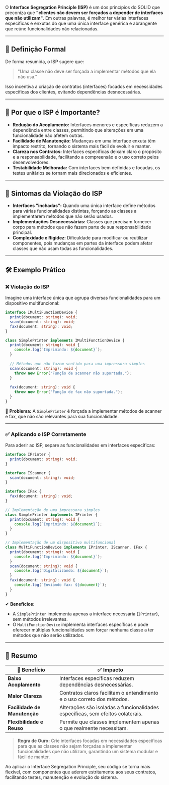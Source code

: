 
O **Interface Segregation Principle (ISP)** é um dos princípios do SOLID que preconiza que **"clientes não devem ser forçados a depender de interfaces que não utilizam"**. Em outras palavras, é melhor ter várias interfaces específicas e enxutas do que uma única interface genérica e abrangente que reúne funcionalidades não relacionadas.

---

## 📌 **Definição Formal**

De forma resumida, o ISP sugere que:

> "Uma classe não deve ser forçada a implementar métodos que ela não usa."

Isso incentiva a criação de contratos (interfaces) focados em necessidades específicas dos clientes, evitando dependências desnecessárias.

---

## 🎯 **Por que o ISP é Importante?**

- **Redução do Acoplamento:** Interfaces menores e específicas reduzem a dependência entre classes, permitindo que alterações em uma funcionalidade não afetem outras.
- **Facilidade de Manutenção:** Mudanças em uma interface enxuta têm impacto restrito, tornando o sistema mais fácil de evoluir e manter.
- **Clareza nos Contratos:** Interfaces específicas deixam claro o propósito e a responsabilidade, facilitando a compreensão e o uso correto pelos desenvolvedores.
- **Testabilidade Melhorada:** Com interfaces bem definidas e focadas, os testes unitários se tornam mais direcionados e eficientes.

---

## 🚨 **Sintomas da Violação do ISP**

- **Interfaces "inchadas":** Quando uma única interface define métodos para várias funcionalidades distintas, forçando as classes a implementarem métodos que não serão usados.
- **Implementações Desnecessárias:** Classes que precisam fornecer corpo para métodos que não fazem parte de sua responsabilidade principal.
- **Complexidade e Rigidez:** Dificuldade para modificar ou reutilizar componentes, pois mudanças em partes da interface podem afetar classes que não usam todas as funcionalidades.

---

## 🛠 **Exemplo Prático**

### ❌ **Violação do ISP**

Imagine uma interface única que agrupa diversas funcionalidades para um dispositivo multifuncional:

```ts
interface IMultiFunctionDevice {
  print(document: string): void;
  scan(document: string): void;
  fax(document: string): void;
}

class SimplePrinter implements IMultiFunctionDevice {
  print(document: string): void {
    console.log(`Imprimindo: ${document}`);
  }
  
  // Métodos que não fazem sentido para uma impressora simples
  scan(document: string): void {
    throw new Error("Função de scanner não suportada.");
  }
  
  fax(document: string): void {
    throw new Error("Função de fax não suportada.");
  }
}
```

🚨 **Problema:** A `SimplePrinter` é forçada a implementar métodos de scanner e fax, que não são relevantes para sua funcionalidade.

---

### ✅ **Aplicando o ISP Corretamente**

Para aderir ao ISP, separe as funcionalidades em interfaces específicas:

```ts
interface IPrinter {
  print(document: string): void;
}

interface IScanner {
  scan(document: string): void;
}

interface IFax {
  fax(document: string): void;
}

// Implementação de uma impressora simples
class SimplePrinter implements IPrinter {
  print(document: string): void {
    console.log(`Imprimindo: ${document}`);
  }
}

// Implementação de um dispositivo multifuncional
class MultiFunctionDevice implements IPrinter, IScanner, IFax {
  print(document: string): void {
    console.log(`Imprimindo: ${document}`);
  }
  scan(document: string): void {
    console.log(`Digitalizando: ${document}`);
  }
  fax(document: string): void {
    console.log(`Enviando fax: ${document}`);
  }
}
```

✔ **Benefícios:**

- A `SimplePrinter` implementa apenas a interface necessária (`IPrinter`), sem métodos irrelevantes.
- O `MultiFunctionDevice` implementa interfaces específicas e pode oferecer múltiplas funcionalidades sem forçar nenhuma classe a ter métodos que não serão utilizados.

---

## 📖 **Resumo**

|🚀 **Benefício**|✅ **Impacto**|
|---|---|
|**Baixo Acoplamento**|Interfaces específicas reduzem dependências desnecessárias.|
|**Maior Clareza**|Contratos claros facilitam o entendimento e o uso correto dos métodos.|
|**Facilidade de Manutenção**|Alterações são isoladas a funcionalidades específicas, sem efeitos colaterais.|
|**Flexibilidade e Reuso**|Permite que classes implementem apenas o que realmente necessitam.|

> **Regra de Ouro:** Crie interfaces focadas em necessidades específicas para que as classes não sejam forçadas a implementar funcionalidades que não utilizam, garantindo um sistema modular e fácil de manter.

Ao aplicar o Interface Segregation Principle, seu código se torna mais flexível, com componentes que aderem estritamente aos seus contratos, facilitando testes, manutenção e evolução do sistema.